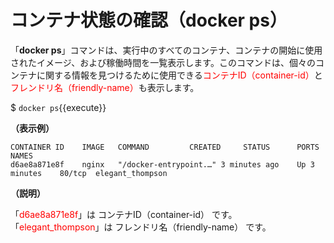 # コンテナ状態の確認（docker ps）
「**docker ps**」コマンドは、実行中のすべてのコンテナ、コンテナの開始に使用されたイメージ、および稼働時間を一覧表示します。このコマンドは、個々のコンテナに関する情報を見つけるために使用できる<span style="color: red; ">コンテナID（container-id）</span>と<span style="color: red; ">フレンドリ名（friendly-name）</span>も表示します。  

$ `docker ps`{{execute}}  

**（表示例）**  
```
CONTAINER ID	IMAGE	COMMAND			CREATED		STATUS		PORTS	NAMES  
d6ae8a871e8f	nginx	"/docker-entrypoint.…" 3 minutes ago	Up 3 minutes	80/tcp	elegant_thompson
```
**（説明）**  

「<span style="color: red; ">d6ae8a871e8f</span>」は コンテナID（container-id） です。  
「<span style="color: red; ">elegant_thompson</span>」は フレンドリ名（friendly-name） です。  
